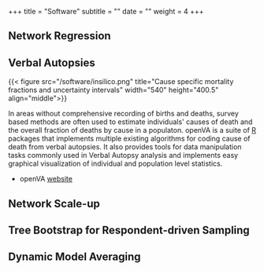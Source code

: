 +++
title = "Software"
subtitle = ""
date = ""
weight = 4
+++

## Network Regression


## Verbal Autopsies
{{< figure src="/software/insilico.png" title="Cause specific mortality fractions and uncertainty intervals" width="540" height="400.5" align="middle">}}

In areas without comprehensive recording of births and deaths, survey based methods are often used to estimate individuals' causes of death and the overall fraction of deaths by cause in a populaton.  openVA is a suite of [R](http://www.r-project.org) packages that implements multiple existing algorithms for coding cause of death from verbal autopsies. It also provides tools for data manipulation tasks commonly used in Verbal Autopsy analysis and implements easy graphical visualization of individual and population level statistics. 

+ openVA [website](http://www.openva.net)


## Network Scale-up

## Tree Bootstrap for Respondent-driven Sampling


## Dynamic Model Averaging 



